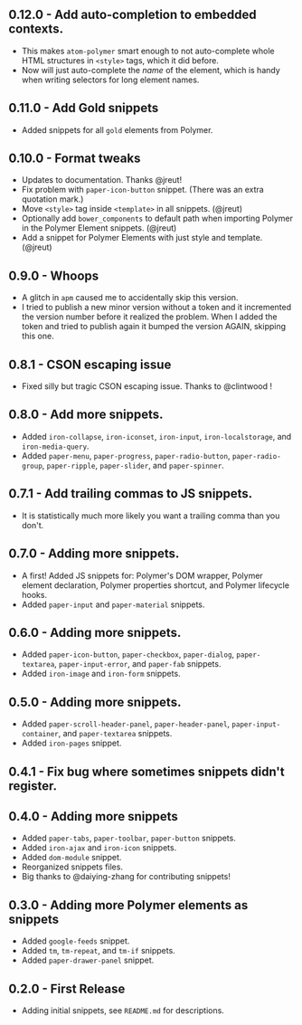 ## 0.12.0 - Add auto-completion to embedded contexts.
* This makes `atom-polymer` smart enough to not auto-complete whole HTML structures in `<style>` tags, which it did before.
* Now will just auto-complete the *name* of the element, which is handy when writing selectors for long element names.

## 0.11.0 - Add Gold snippets
* Added snippets for all `gold` elements from Polymer.

## 0.10.0 - Format tweaks
* Updates to documentation. Thanks @jreut!
* Fix problem with `paper-icon-button` snippet. (There was an extra quotation mark.)
* Move `<style>` tag inside `<template>` in all snippets. (@jreut)
* Optionally add `bower_components` to default path when importing Polymer in the Polymer Element snippets. (@jreut)
* Add a snippet for Polymer Elements with just style and template. (@jreut)

## 0.9.0 - Whoops
* A glitch in `apm` caused me to accidentally skip this version.
* I tried to publish a new minor version without a token and it incremented the version number before it realized the problem. When I added the token and tried to publish again it bumped the version AGAIN, skipping this one.

## 0.8.1 - CSON escaping issue
* Fixed silly but tragic CSON escaping issue. Thanks to @clintwood !

## 0.8.0 - Add more snippets.
* Added `iron-collapse`, `iron-iconset`, `iron-input`, `iron-localstorage`, and `iron-media-query`.
* Added `paper-menu`, `paper-progress`, `paper-radio-button`, `paper-radio-group`, `paper-ripple`, `paper-slider`, and `paper-spinner`.

## 0.7.1 - Add trailing commas to JS snippets.
* It is statistically much more likely you want a trailing comma than you don't.

## 0.7.0 - Adding more snippets.
* A first! Added JS snippets for: Polymer's DOM wrapper, Polymer element declaration, Polymer properties shortcut, and Polymer lifecycle hooks.
* Added `paper-input` and `paper-material` snippets.

## 0.6.0 - Adding more snippets.
* Added `paper-icon-button`, `paper-checkbox`, `paper-dialog`, `paper-textarea`, `paper-input-error`, and `paper-fab` snippets.
* Added `iron-image` and `iron-form` snippets.

## 0.5.0 - Adding more snippets.
* Added `paper-scroll-header-panel`, `paper-header-panel`, `paper-input-container`, and `paper-textarea` snippets.
* Added `iron-pages` snippet.

## 0.4.1 - Fix bug where sometimes snippets didn't register.

## 0.4.0 - Adding more snippets
* Added `paper-tabs`, `paper-toolbar`, `paper-button` snippets.
* Added `iron-ajax` and `iron-icon` snippets.
* Added `dom-module` snippet.
* Reorganized snippets files.
* Big thanks to @daiying-zhang for contributing snippets!

## 0.3.0 - Adding more Polymer elements as snippets
* Added `google-feeds` snippet.
* Added `tm`, `tm-repeat`, and `tm-if` snippets.
* Added `paper-drawer-panel` snippet.

## 0.2.0 - First Release
* Adding initial snippets, see `README.md` for descriptions.
